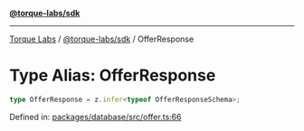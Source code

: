 [**@torque-labs/sdk**](../../../@torque-labs/sdk/README.md)

***

[Torque Labs](../../../README.md) / [@torque-labs/sdk](../README.md) / OfferResponse

# Type Alias: OfferResponse

```ts
type OfferResponse = z.infer<typeof OfferResponseSchema>;
```

Defined in: [packages/database/src/offer.ts:66](https://github.com/torque-labs/monorepo/blob/9238a1f6167cf2d739205996110f18c02ed8a04f/packages/database/src/offer.ts#L66)
